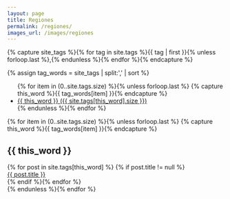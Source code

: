 ```yaml
---
layout: page
title: Regiones
permalink: /regiones/
images_url: /images/regiones
---
```

<!-- Get the tag name for every tag on the site and set them
to the `site_tags` variable. -->
{% capture site_tags %}{% for tag in site.tags %}{{ tag | first }}{% unless forloop.last %},{% endunless %}{% endfor %}{% endcapture %}

<!-- `tag_words` is a sorted array of the tag names. -->
{% assign tag_words = site_tags | split:',' | sort %}

<!-- List of all tags -->
<ul class="tags">
  {% for item in (0..site.tags.size) %}{% unless forloop.last %}
    {% capture this_word %}{{ tag_words[item] }}{% endcapture %}
    <li>
      <a href="#{{ this_word | cgi_escape }}" class="tag">{{ this_word }}
        <span>({{ site.tags[this_word].size }})</span>
      </a>
    </li>
  {% endunless %}{% endfor %}
</ul>

<!-- Posts by Tag -->
<div>
  {% for item in (0..site.tags.size) %}{% unless forloop.last %}
    {% capture this_word %}{{ tag_words[item] }}{% endcapture %}
    <h2 id="{{ this_word | cgi_escape }}">{{ this_word }}</h2>
     <div class="tag_container">
      {% for post in site.tags[this_word] %}
          {% if post.title != null %} 
          <a class="tag_post" href="{{ post.url }}">
            <div class="post-thumbnail">
              <amp-img  src="{{site.url}}{{post.images_url}}/featuredThumbnail.jpg" 
                        layout="responsive"
                        alt="{{post.thumbnail_alt}}" 
                        height="370" 
                        width="700"/>
            </div>
            <div>
            <amp-fit-text min-font-size="9"  max-font-size="52" height="15" layout="fixed-height" >
              {{ post.title }}
            </amp-fit-text>
            </div>
          </a>   
      {% endif %}{% endfor %}
    </div>
  {% endunless %}{% endfor %}
</div>